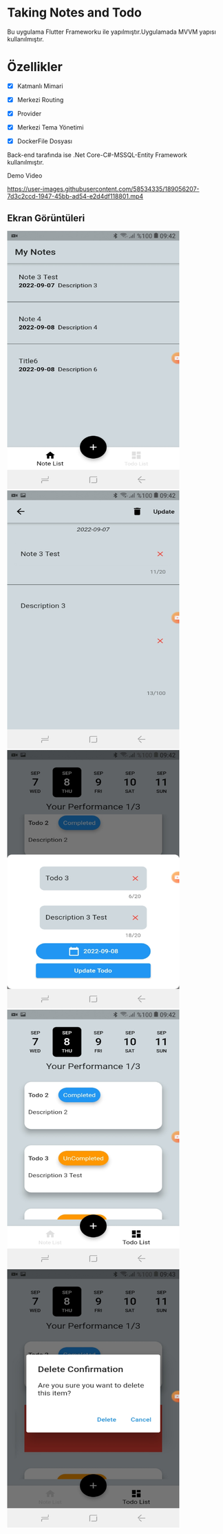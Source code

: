 # Taking Notes and Todo 

Bu uygulama Flutter Frameworku ile yapılmıştır.Uygulamada MVVM yapısı kullanılmıştır.

# Özellikler

- [x] Katmanlı Mimari
- [x] Merkezi Routing
- [x] Provider
- [x] Merkezi Tema Yönetimi
- [x] DockerFile Dosyası



Back-end tarafında ise .Net Core-C#-MSSQL-Entity Framework kullanılmıştır.

Demo Video

https://user-images.githubusercontent.com/58534335/189056207-7d3c2ccd-1947-45bb-ad54-e2d4df118801.mp4


## Ekran Görüntüleri

<img src="screenshots/notelist.jpeg"  width="400" height="600">

<img src="screenshots/notedetail.jpeg"  width="400" height="600">

<img src="screenshots/updatetodo.jpeg"  width="400" height="600">

<img src="screenshots/todolist.jpeg"  width="400" height="600">

<img src="screenshots/delete.jpeg"  width="400" height="600">
